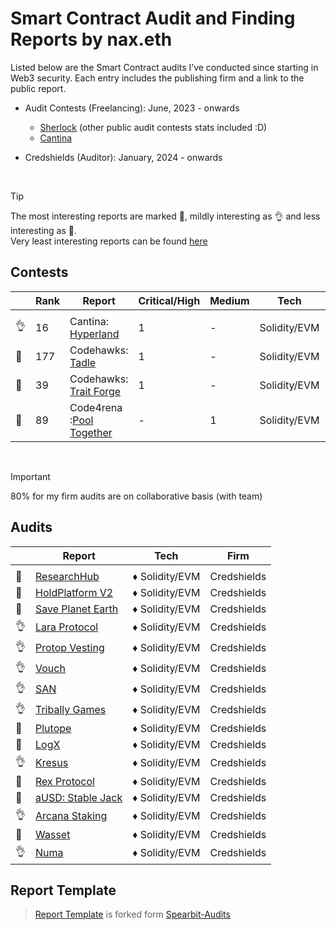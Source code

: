 # Smart Contract Audit and Finding Reports by nax.eth

Listed below are the Smart Contract audits I’ve conducted since starting in Web3 security. Each entry includes the publishing firm and a link to the public report.

- Audit Contests (Freelancing): June, 2023 - onwards

  - [Sherlock](https://audits.sherlock.xyz/watson/namx05) (other public audit contests stats included :D)
  - [Cantina](https://cantina.xyz/u/namx05)

- Credshields (Auditor): January, 2024 - onwards

<br>

> [!TIP]
> The most interesting reports are marked 💎, mildly interesting as 👌 and less interesting as 📰. <br>
> Very least interesting reports can be found [here](/least_interesting_reports/README.md)

## Contests

|     | Rank | Report                                                                                                  | Critical/High | Medium | Tech         | Firm      |
| --- | ---- | ------------------------------------------------------------------------------------------------------- | ------------- | ------ | ------------ | --------- |
|     |      |                                                                                                         |               |        |              |           |
| 👌  | 16   | Cantina: [Hyperland](https://cantina.xyz/competitions/cd180bb3-5d7d-46ed-8b99-d905e54a9d0b/leaderboard) | 1             | -      | Solidity/EVM | Cantina   |
| 💎  | 177  | Codehawks: [Tadle](https://codehawks.cyfrin.io/c/2024-08-tadle/s/679)                                   | 1             | -      | Solidity/EVM | CodeHawks |
| 💎  | 39   | Codehawks: [Trait Forge](solo/C4/TraitForge_July24.md)                                                  | 1             | -      | Solidity/EVM | CodeArena |
| 📰  | 89   | Code4rena :[Pool Together](solo/C4/PoolTogether_July23.md)                                              | -             | 1      | Solidity/EVM | CodeArena |

<br>

> [!IMPORTANT]
> 80% for my firm audits are on collaborative basis (with team)

## Audits

|     | Report                                                                                                                         | Tech           | Firm        |
| --- | ------------------------------------------------------------------------------------------------------------------------------ | -------------- | ----------- |
|     |                                                                                                                                |                |             |
| 📰  | [ResearchHub](https://github.com/Credshields/audit-reports/blob/master/ResearchHub_SmartContract_Final_Audit_Report.pdf)       | ♦ Solidity/EVM | Credshields |
| 📰  | [HoldPlatform V2](https://github.com/Credshields/audit-reports/blob/master/HoldPlatform_Final_Audit_Report.pdf)                | ♦ Solidity/EVM | Credshields |
| 💎  | [Save Planet Earth](https://github.com/Credshields/audit-reports/blob/master/SPE_Smart_Contract_Final_Audit_Report.pdf)        | ♦ Solidity/EVM | Credshields |
| 👌  | [Lara Protocol](https://github.com/Credshields/audit-reports/blob/master/Lara_Liquid_Staking_Final_Audit_Report.pdf)           | ♦ Solidity/EVM | Credshields |
| 👌  | [Protop Vesting](https://github.com/Credshields/audit-reports/blob/master/Protop_Vesting_Contracts_Final_Report.pdf)           | ♦ Solidity/EVM | Credshields |
| 👌  | [Vouch](https://github.com/Credshields/audit-reports/blob/master/Vouch_Contract_Final_Audit_Report.pdf)                        | ♦ Solidity/EVM | Credshields |
| 👌  | [SAN](https://github.com/Credshields/audit-reports/blob/master/SAN_Final_Report.pdf)                                           | ♦ Solidity/EVM | Credshields |
| 👌  | [Tribally Games](https://github.com/Credshields/audit-reports/blob/master/Tribally_Games_Final_Report.pdf)                     | ♦ Solidity/EVM | Credshields |
| 💎  | [Plutope](https://github.com/Credshields/audit-reports/blob/master/Plutope_Final_Audit_Report.pdf)                             | ♦ Solidity/EVM | Credshields |
| 💎  | [LogX](https://github.com/Credshields/audit-reports/blob/4d34781e41a23c270314fac5aced61fc24370f4c/LogX_Token_Final_Report.pdf) | ♦ Solidity/EVM | Credshields |
| 👌  | [Kresus](https://github.com/Credshields/audit-reports/blob/master/Kresus_Final_Audit_Report.pdf)                               | ♦ Solidity/EVM | Credshields |
| 💎  | [Rex Protocol](https://github.com/Credshields/audit-reports/blob/master/Rex_Exchange_Final_Audit_Report.pdf)                   | ♦ Solidity/EVM | Credshields |
| 💎  | [aUSD: Stable Jack](https://github.com/Credshields/audit-reports/blob/master/aUSD_SC_Final_Audit_Report.pdf)                   | ♦ Solidity/EVM | Credshields |
| 👌  | [Arcana Staking](https://github.com/Credshields/audit-reports/blob/master/Arcana_Staking_Contract_Final_Audit_Report.pdf)      | ♦ Solidity/EVM | Credshields |
| 💎  | [Wasset](https://github.com/Credshields/audit-reports/blob/master/Wasset_Final_Audit_Report.pdf)                               | ♦ Solidity/EVM | Credshields |
| 👌  | [Numa](https://github.com/Credshields/audit-reports/blob/master/Numa_Final_Audit_Report.pdf)                                   | ♦ Solidity/EVM | Credshields |

## Report Template

> [Report Template](Report_Template.md) is forked form [Spearbit-Audits](https://github.com/spearbit-audits/report-template/blob/main/report.md)

<br>

